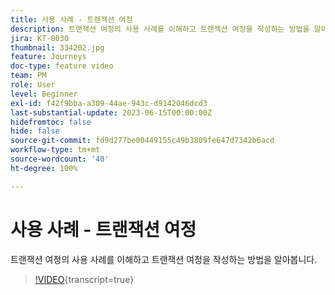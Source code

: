 ```yaml
---
title: 사용 사례 - 트랜잭션 여정
description: 트랜잭션 여정의 사용 사례를 이해하고 트랜잭션 여정을 작성하는 방법을 알아봅니다.
jira: KT-8030
thumbnail: 334202.jpg
feature: Journeys
doc-type: feature video
team: PM
role: User
level: Beginner
exl-id: f42f9bba-a309-44ae-943c-d9142046dcd3
last-substantial-update: 2023-06-15T00:00:00Z
hidefromtoc: false
hide: false
source-git-commit: fd9d277be00449155c49b3809fe647d7342b6acd
workflow-type: tm+mt
source-wordcount: '40'
ht-degree: 100%

---
```


# 사용 사례 - 트랜잭션 여정

트랜잭션 여정의 사용 사례를 이해하고 트랜잭션 여정을 작성하는 방법을 알아봅니다.

>[!VIDEO](https://video.tv.adobe.com/v/334202?quality=12&learn=on){transcript=true}
